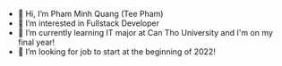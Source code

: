 - 👋 Hi, I’m Pham Minh Quang (Tee Pham)
- 👀 I’m interested in Fullstack Developer
- 🌱 I’m currently learning IT major at Can Tho University and I'm on my final year!
- 💞️ I’m looking for job to start at the beginning of 2022!


<!---
quangpham1113/quangpham1113 is a ✨ special ✨ repository because its `README.md` (this file) appears on your GitHub profile.
You can click the Preview link to take a look at your changes.
--->
